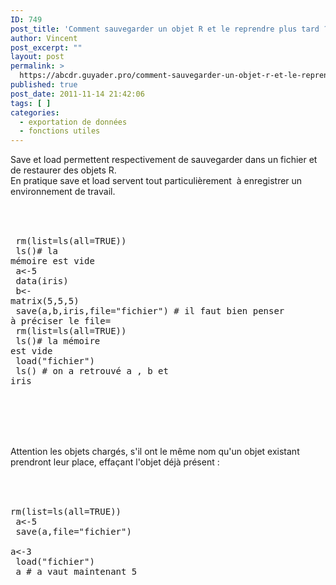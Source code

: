 ```yaml
---
ID: 749
post_title: 'Comment sauvegarder un objet R et le reprendre plus tard ? : save et load'
author: Vincent
post_excerpt: ""
layout: post
permalink: >
  https://abcdr.guyader.pro/comment-sauvegarder-un-objet-r-et-le-reprendre-plus-tard-save-et-load/
published: true
post_date: 2011-11-14 21:42:06
tags: [ ]
categories:
  - exportation de données
  - fonctions utiles
---
```

Save et load permettent respectivement de sauvegarder dans un fichier et de restaurer des objets R.<br />En pratique save et load servent tout particulièrement  à enregistrer un environnement de travail.<br /><br /> <pre lang='rsplus'><br /><br /> rm(list=ls(all=TRUE)) <br /> ls()# la mémoire est vide<br /> a&lt;-5<br /> data(iris)<br /> b&lt;- matrix(5,5,5) <br /> save(a,b,iris,file="fichier") # il faut bien penser à préciser le file=<br /> rm(list=ls(all=TRUE)) <br /> ls()# la mémoire est vide <br /> load("fichier")<br /> ls() # on a retrouvé a , b et iris<br /><br /><br /><br /></pre> <br /><br />Attention les objets chargés, s'il ont le même nom qu'un objet existant prendront leur place, effaçant l'objet déjà présent :<br /><br /> <pre lang='rsplus'><br /> rm(list=ls(all=TRUE)) <br /> a&lt;-5<br /> save(a,file="fichier")<br /> a&lt;-3<br /> load("fichier")<br /> a # a vaut maintenant 5<br /> </pre>